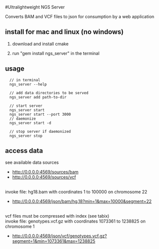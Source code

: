 #Ultralightweight NGS Server

   Converts BAM and VCF files to json for consumption by a web application

 
## install for mac and linux (no windows)
1. download and install cmake

2. run "gem install ngs_server" in the terminal

## usage
      // in terminal
      ngs_server --help
      
      // add data directories to be served
      ngs_server add path-to-dir
      
      // start server
      ngs_server start
      ngs_server start --port 3000
      // daemonize
      ngs_server start -d
      
      // stop server if daemonized
      ngs_server stop
      

## access data
      
see available data sources

* http://0.0.0.0:4569/sources/bam
* http://0.0.0.0:4569/sources/vcf
      
<br/>invoke file: hg18.bam with coordinates 1 to 100000 on chromosome 22

* http://0.0.0.0:4569/json/bam/hg.18?min=1&max=10000&segment=22
      
<br/>vcf files must be compressed with index (see tabix)<br/>
invoke file: genotypes.vcf.gz with coordinates 1073361 to 1238825 on chromosome 1

* http://0.0.0.0:4569/json/vcf/genotypes.vcf.gz?segment=1&min=1073361&max=1238825
